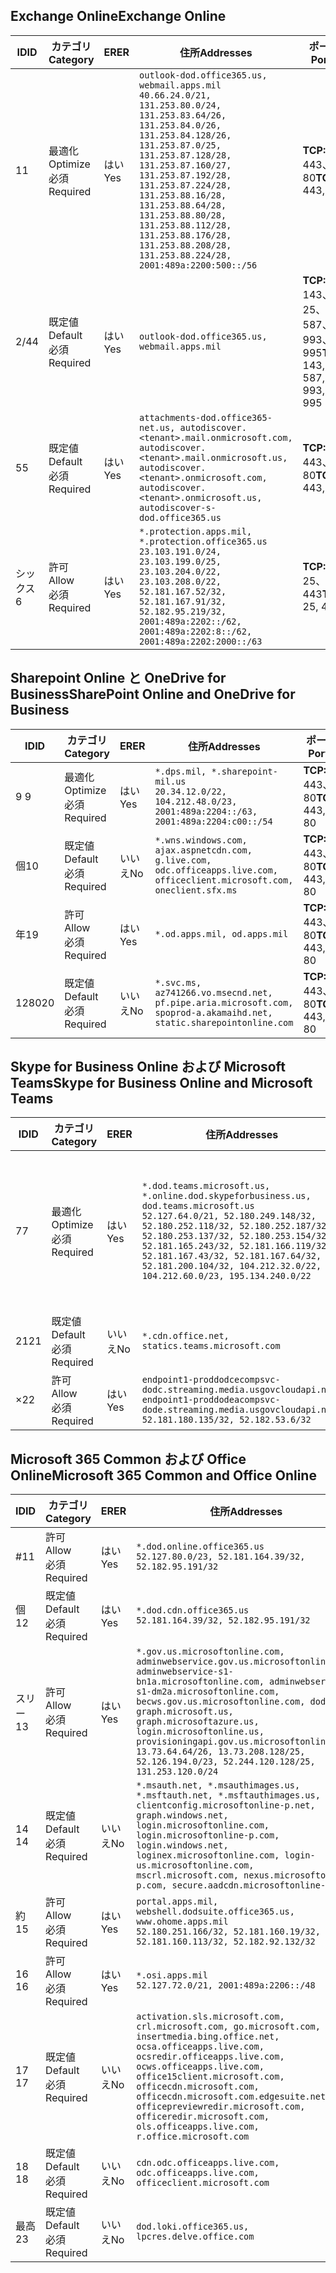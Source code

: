 <!--THIS FILE IS AUTOMATICALLY GENERATED. MANUAL CHANGES WILL BE OVERWRITTEN.-->
<!--Please contact the Office 365 Endpoints team with any questions.-->
<!--USGovDoD endpoints version 2019112700-->
<!--File generated 2019-11-27 11:00:08.0914-->

## <a name="exchange-online"></a><span data-ttu-id="c8e86-101">Exchange Online</span><span class="sxs-lookup"><span data-stu-id="c8e86-101">Exchange Online</span></span>

<span data-ttu-id="c8e86-102">ID</span><span class="sxs-lookup"><span data-stu-id="c8e86-102">ID</span></span> | <span data-ttu-id="c8e86-103">カテゴリ</span><span class="sxs-lookup"><span data-stu-id="c8e86-103">Category</span></span> | <span data-ttu-id="c8e86-104">ER</span><span class="sxs-lookup"><span data-stu-id="c8e86-104">ER</span></span> | <span data-ttu-id="c8e86-105">住所</span><span class="sxs-lookup"><span data-stu-id="c8e86-105">Addresses</span></span> | <span data-ttu-id="c8e86-106">ポート</span><span class="sxs-lookup"><span data-stu-id="c8e86-106">Ports</span></span>
-- | -------------------- | --- | ---------------------------------------------------------------------------------------------------------------------------------------------------------------------------------------------------------------------------------------------------------------------------------------------------------------------------------------------------------------------------------------------- | -------------------------------
<span data-ttu-id="c8e86-107">1</span><span class="sxs-lookup"><span data-stu-id="c8e86-107">1</span></span> | <span data-ttu-id="c8e86-108">最適化</span><span class="sxs-lookup"><span data-stu-id="c8e86-108">Optimize</span></span><BR><span data-ttu-id="c8e86-109">必須</span><span class="sxs-lookup"><span data-stu-id="c8e86-109">Required</span></span> | <span data-ttu-id="c8e86-110">はい</span><span class="sxs-lookup"><span data-stu-id="c8e86-110">Yes</span></span> | `outlook-dod.office365.us, webmail.apps.mil`<BR>`40.66.24.0/21, 131.253.80.0/24, 131.253.83.64/26, 131.253.84.0/26, 131.253.84.128/26, 131.253.87.0/25, 131.253.87.128/28, 131.253.87.160/27, 131.253.87.192/28, 131.253.87.224/28, 131.253.88.16/28, 131.253.88.64/28, 131.253.88.80/28, 131.253.88.112/28, 131.253.88.176/28, 131.253.88.208/28, 131.253.88.224/28, 2001:489a:2200:500::/56` | <span data-ttu-id="c8e86-111">**TCP:** 443、80</span><span class="sxs-lookup"><span data-stu-id="c8e86-111">**TCP:** 443, 80</span></span>
<span data-ttu-id="c8e86-112">2/4</span><span class="sxs-lookup"><span data-stu-id="c8e86-112">4</span></span> | <span data-ttu-id="c8e86-113">既定値</span><span class="sxs-lookup"><span data-stu-id="c8e86-113">Default</span></span><BR><span data-ttu-id="c8e86-114">必須</span><span class="sxs-lookup"><span data-stu-id="c8e86-114">Required</span></span> | <span data-ttu-id="c8e86-115">はい</span><span class="sxs-lookup"><span data-stu-id="c8e86-115">Yes</span></span> | `outlook-dod.office365.us, webmail.apps.mil` | <span data-ttu-id="c8e86-116">**TCP:** 143、25、587、993、995</span><span class="sxs-lookup"><span data-stu-id="c8e86-116">**TCP:** 143, 25, 587, 993, 995</span></span>
<span data-ttu-id="c8e86-117">5</span><span class="sxs-lookup"><span data-stu-id="c8e86-117">5</span></span> | <span data-ttu-id="c8e86-118">既定値</span><span class="sxs-lookup"><span data-stu-id="c8e86-118">Default</span></span><BR><span data-ttu-id="c8e86-119">必須</span><span class="sxs-lookup"><span data-stu-id="c8e86-119">Required</span></span> | <span data-ttu-id="c8e86-120">はい</span><span class="sxs-lookup"><span data-stu-id="c8e86-120">Yes</span></span> | `attachments-dod.office365-net.us, autodiscover.<tenant>.mail.onmicrosoft.com, autodiscover.<tenant>.mail.onmicrosoft.us, autodiscover.<tenant>.onmicrosoft.com, autodiscover.<tenant>.onmicrosoft.us, autodiscover-s-dod.office365.us` | <span data-ttu-id="c8e86-121">**TCP:** 443、80</span><span class="sxs-lookup"><span data-stu-id="c8e86-121">**TCP:** 443, 80</span></span>
<span data-ttu-id="c8e86-122">シックス</span><span class="sxs-lookup"><span data-stu-id="c8e86-122">6</span></span> | <span data-ttu-id="c8e86-123">許可</span><span class="sxs-lookup"><span data-stu-id="c8e86-123">Allow</span></span><BR><span data-ttu-id="c8e86-124">必須</span><span class="sxs-lookup"><span data-stu-id="c8e86-124">Required</span></span> | <span data-ttu-id="c8e86-125">はい</span><span class="sxs-lookup"><span data-stu-id="c8e86-125">Yes</span></span> | `*.protection.apps.mil, *.protection.office365.us`<BR>`23.103.191.0/24, 23.103.199.0/25, 23.103.204.0/22, 23.103.208.0/22, 52.181.167.52/32, 52.181.167.91/32, 52.182.95.219/32, 2001:489a:2202::/62, 2001:489a:2202:8::/62, 2001:489a:2202:2000::/63` | <span data-ttu-id="c8e86-126">**TCP:** 25、443</span><span class="sxs-lookup"><span data-stu-id="c8e86-126">**TCP:** 25, 443</span></span>

## <a name="sharepoint-online-and-onedrive-for-business"></a><span data-ttu-id="c8e86-127">Sharepoint Online と OneDrive for Business</span><span class="sxs-lookup"><span data-stu-id="c8e86-127">SharePoint Online and OneDrive for Business</span></span>

<span data-ttu-id="c8e86-128">ID</span><span class="sxs-lookup"><span data-stu-id="c8e86-128">ID</span></span> | <span data-ttu-id="c8e86-129">カテゴリ</span><span class="sxs-lookup"><span data-stu-id="c8e86-129">Category</span></span> | <span data-ttu-id="c8e86-130">ER</span><span class="sxs-lookup"><span data-stu-id="c8e86-130">ER</span></span> | <span data-ttu-id="c8e86-131">住所</span><span class="sxs-lookup"><span data-stu-id="c8e86-131">Addresses</span></span> | <span data-ttu-id="c8e86-132">ポート</span><span class="sxs-lookup"><span data-stu-id="c8e86-132">Ports</span></span>
-- | -------------------- | --- | -------------------------------------------------------------------------------------------------------------------------- | ----------------
<span data-ttu-id="c8e86-133">9 </span><span class="sxs-lookup"><span data-stu-id="c8e86-133">9</span></span> | <span data-ttu-id="c8e86-134">最適化</span><span class="sxs-lookup"><span data-stu-id="c8e86-134">Optimize</span></span><BR><span data-ttu-id="c8e86-135">必須</span><span class="sxs-lookup"><span data-stu-id="c8e86-135">Required</span></span> | <span data-ttu-id="c8e86-136">はい</span><span class="sxs-lookup"><span data-stu-id="c8e86-136">Yes</span></span> | `*.dps.mil, *.sharepoint-mil.us`<BR>`20.34.12.0/22, 104.212.48.0/23, 2001:489a:2204::/63, 2001:489a:2204:c00::/54` | <span data-ttu-id="c8e86-137">**TCP:** 443、80</span><span class="sxs-lookup"><span data-stu-id="c8e86-137">**TCP:** 443, 80</span></span>
<span data-ttu-id="c8e86-138">個</span><span class="sxs-lookup"><span data-stu-id="c8e86-138">10</span></span> | <span data-ttu-id="c8e86-139">既定値</span><span class="sxs-lookup"><span data-stu-id="c8e86-139">Default</span></span><BR><span data-ttu-id="c8e86-140">必須</span><span class="sxs-lookup"><span data-stu-id="c8e86-140">Required</span></span> | <span data-ttu-id="c8e86-141">いいえ</span><span class="sxs-lookup"><span data-stu-id="c8e86-141">No</span></span> | `*.wns.windows.com, ajax.aspnetcdn.com, g.live.com, odc.officeapps.live.com, officeclient.microsoft.com, oneclient.sfx.ms` | <span data-ttu-id="c8e86-142">**TCP:** 443、80</span><span class="sxs-lookup"><span data-stu-id="c8e86-142">**TCP:** 443, 80</span></span>
<span data-ttu-id="c8e86-143">年</span><span class="sxs-lookup"><span data-stu-id="c8e86-143">19</span></span> | <span data-ttu-id="c8e86-144">許可</span><span class="sxs-lookup"><span data-stu-id="c8e86-144">Allow</span></span><BR><span data-ttu-id="c8e86-145">必須</span><span class="sxs-lookup"><span data-stu-id="c8e86-145">Required</span></span> | <span data-ttu-id="c8e86-146">はい</span><span class="sxs-lookup"><span data-stu-id="c8e86-146">Yes</span></span> | `*.od.apps.mil, od.apps.mil` | <span data-ttu-id="c8e86-147">**TCP:** 443、80</span><span class="sxs-lookup"><span data-stu-id="c8e86-147">**TCP:** 443, 80</span></span>
<span data-ttu-id="c8e86-148">1280</span><span class="sxs-lookup"><span data-stu-id="c8e86-148">20</span></span> | <span data-ttu-id="c8e86-149">既定値</span><span class="sxs-lookup"><span data-stu-id="c8e86-149">Default</span></span><BR><span data-ttu-id="c8e86-150">必須</span><span class="sxs-lookup"><span data-stu-id="c8e86-150">Required</span></span> | <span data-ttu-id="c8e86-151">いいえ</span><span class="sxs-lookup"><span data-stu-id="c8e86-151">No</span></span> | `*.svc.ms, az741266.vo.msecnd.net, pf.pipe.aria.microsoft.com, spoprod-a.akamaihd.net, static.sharepointonline.com` | <span data-ttu-id="c8e86-152">**TCP:** 443、80</span><span class="sxs-lookup"><span data-stu-id="c8e86-152">**TCP:** 443, 80</span></span>

## <a name="skype-for-business-online-and-microsoft-teams"></a><span data-ttu-id="c8e86-153">Skype for Business Online および Microsoft Teams</span><span class="sxs-lookup"><span data-stu-id="c8e86-153">Skype for Business Online and Microsoft Teams</span></span>

<span data-ttu-id="c8e86-154">ID</span><span class="sxs-lookup"><span data-stu-id="c8e86-154">ID</span></span> | <span data-ttu-id="c8e86-155">カテゴリ</span><span class="sxs-lookup"><span data-stu-id="c8e86-155">Category</span></span> | <span data-ttu-id="c8e86-156">ER</span><span class="sxs-lookup"><span data-stu-id="c8e86-156">ER</span></span> | <span data-ttu-id="c8e86-157">住所</span><span class="sxs-lookup"><span data-stu-id="c8e86-157">Addresses</span></span> | <span data-ttu-id="c8e86-158">ポート</span><span class="sxs-lookup"><span data-stu-id="c8e86-158">Ports</span></span>
-- | -------------------- | --- | -------------------------------------------------------------------------------------------------------------------------------------------------------------------------------------------------------------------------------------------------------------------------------------------------------------------------------------------------------- | -----------------------------------------------
<span data-ttu-id="c8e86-159">7</span><span class="sxs-lookup"><span data-stu-id="c8e86-159">7</span></span> | <span data-ttu-id="c8e86-160">最適化</span><span class="sxs-lookup"><span data-stu-id="c8e86-160">Optimize</span></span><BR><span data-ttu-id="c8e86-161">必須</span><span class="sxs-lookup"><span data-stu-id="c8e86-161">Required</span></span> | <span data-ttu-id="c8e86-162">はい</span><span class="sxs-lookup"><span data-stu-id="c8e86-162">Yes</span></span> | `*.dod.teams.microsoft.us, *.online.dod.skypeforbusiness.us, dod.teams.microsoft.us`<BR>`52.127.64.0/21, 52.180.249.148/32, 52.180.252.118/32, 52.180.252.187/32, 52.180.253.137/32, 52.180.253.154/32, 52.181.165.243/32, 52.181.166.119/32, 52.181.167.43/32, 52.181.167.64/32, 52.181.200.104/32, 104.212.32.0/22, 104.212.60.0/23, 195.134.240.0/22` | <span data-ttu-id="c8e86-163">**TCP:** 443</span><span class="sxs-lookup"><span data-stu-id="c8e86-163">**TCP:** 443</span></span><BR><span data-ttu-id="c8e86-164">**UDP:** 3478、3479、3480、3481</span><span class="sxs-lookup"><span data-stu-id="c8e86-164">**UDP:** 3478, 3479, 3480, 3481</span></span>
<span data-ttu-id="c8e86-165"> 21</span><span class="sxs-lookup"><span data-stu-id="c8e86-165">21</span></span> | <span data-ttu-id="c8e86-166">既定値</span><span class="sxs-lookup"><span data-stu-id="c8e86-166">Default</span></span><BR><span data-ttu-id="c8e86-167">必須</span><span class="sxs-lookup"><span data-stu-id="c8e86-167">Required</span></span> | <span data-ttu-id="c8e86-168">いいえ</span><span class="sxs-lookup"><span data-stu-id="c8e86-168">No</span></span> | `*.cdn.office.net, statics.teams.microsoft.com` | <span data-ttu-id="c8e86-169">**TCP:** 443</span><span class="sxs-lookup"><span data-stu-id="c8e86-169">**TCP:** 443</span></span>
<span data-ttu-id="c8e86-170">×</span><span class="sxs-lookup"><span data-stu-id="c8e86-170">22</span></span> | <span data-ttu-id="c8e86-171">許可</span><span class="sxs-lookup"><span data-stu-id="c8e86-171">Allow</span></span><BR><span data-ttu-id="c8e86-172">必須</span><span class="sxs-lookup"><span data-stu-id="c8e86-172">Required</span></span> | <span data-ttu-id="c8e86-173">はい</span><span class="sxs-lookup"><span data-stu-id="c8e86-173">Yes</span></span> | `endpoint1-proddodcecompsvc-dodc.streaming.media.usgovcloudapi.net, endpoint1-proddodeacompsvc-dode.streaming.media.usgovcloudapi.net`<BR>`52.181.180.135/32, 52.182.53.6/32` | <span data-ttu-id="c8e86-174">**TCP:** 443</span><span class="sxs-lookup"><span data-stu-id="c8e86-174">**TCP:** 443</span></span>

## <a name="microsoft-365-common-and-office-online"></a><span data-ttu-id="c8e86-175">Microsoft 365 Common および Office Online</span><span class="sxs-lookup"><span data-stu-id="c8e86-175">Microsoft 365 Common and Office Online</span></span>

<span data-ttu-id="c8e86-176">ID</span><span class="sxs-lookup"><span data-stu-id="c8e86-176">ID</span></span> | <span data-ttu-id="c8e86-177">カテゴリ</span><span class="sxs-lookup"><span data-stu-id="c8e86-177">Category</span></span> | <span data-ttu-id="c8e86-178">ER</span><span class="sxs-lookup"><span data-stu-id="c8e86-178">ER</span></span> | <span data-ttu-id="c8e86-179">住所</span><span class="sxs-lookup"><span data-stu-id="c8e86-179">Addresses</span></span> | <span data-ttu-id="c8e86-180">ポート</span><span class="sxs-lookup"><span data-stu-id="c8e86-180">Ports</span></span>
-- | ------------------- | --- | ------------------------------------------------------------------------------------------------------------------------------------------------------------------------------------------------------------------------------------------------------------------------------------------------------------------------------------------------------------------------------------------------------------------------- | ----------------
<span data-ttu-id="c8e86-181">#</span><span class="sxs-lookup"><span data-stu-id="c8e86-181">11</span></span> | <span data-ttu-id="c8e86-182">許可</span><span class="sxs-lookup"><span data-stu-id="c8e86-182">Allow</span></span><BR><span data-ttu-id="c8e86-183">必須</span><span class="sxs-lookup"><span data-stu-id="c8e86-183">Required</span></span> | <span data-ttu-id="c8e86-184">はい</span><span class="sxs-lookup"><span data-stu-id="c8e86-184">Yes</span></span> | `*.dod.online.office365.us`<BR>`52.127.80.0/23, 52.181.164.39/32, 52.182.95.191/32` | <span data-ttu-id="c8e86-185">**TCP:** 443</span><span class="sxs-lookup"><span data-stu-id="c8e86-185">**TCP:** 443</span></span>
<span data-ttu-id="c8e86-186">個</span><span class="sxs-lookup"><span data-stu-id="c8e86-186">12</span></span> | <span data-ttu-id="c8e86-187">既定値</span><span class="sxs-lookup"><span data-stu-id="c8e86-187">Default</span></span><BR><span data-ttu-id="c8e86-188">必須</span><span class="sxs-lookup"><span data-stu-id="c8e86-188">Required</span></span> | <span data-ttu-id="c8e86-189">はい</span><span class="sxs-lookup"><span data-stu-id="c8e86-189">Yes</span></span> | `*.dod.cdn.office365.us`<BR>`52.181.164.39/32, 52.182.95.191/32` | <span data-ttu-id="c8e86-190">**TCP:** 443</span><span class="sxs-lookup"><span data-stu-id="c8e86-190">**TCP:** 443</span></span>
<span data-ttu-id="c8e86-191">スリー</span><span class="sxs-lookup"><span data-stu-id="c8e86-191">13</span></span> | <span data-ttu-id="c8e86-192">許可</span><span class="sxs-lookup"><span data-stu-id="c8e86-192">Allow</span></span><BR><span data-ttu-id="c8e86-193">必須</span><span class="sxs-lookup"><span data-stu-id="c8e86-193">Required</span></span> | <span data-ttu-id="c8e86-194">はい</span><span class="sxs-lookup"><span data-stu-id="c8e86-194">Yes</span></span> | `*.gov.us.microsoftonline.com, adminwebservice.gov.us.microsoftonline.com, adminwebservice-s1-bn1a.microsoftonline.com, adminwebservice-s1-dm2a.microsoftonline.com, becws.gov.us.microsoftonline.com, dod-graph.microsoft.us, graph.microsoftazure.us, login.microsoftonline.us, provisioningapi.gov.us.microsoftonline.com`<BR>`13.73.64.64/26, 13.73.208.128/25, 52.126.194.0/23, 52.244.120.128/25, 131.253.120.0/24` | <span data-ttu-id="c8e86-195">**TCP:** 443</span><span class="sxs-lookup"><span data-stu-id="c8e86-195">**TCP:** 443</span></span>
<span data-ttu-id="c8e86-196">14 </span><span class="sxs-lookup"><span data-stu-id="c8e86-196">14</span></span> | <span data-ttu-id="c8e86-197">既定値</span><span class="sxs-lookup"><span data-stu-id="c8e86-197">Default</span></span><BR><span data-ttu-id="c8e86-198">必須</span><span class="sxs-lookup"><span data-stu-id="c8e86-198">Required</span></span> | <span data-ttu-id="c8e86-199">いいえ</span><span class="sxs-lookup"><span data-stu-id="c8e86-199">No</span></span> | `*.msauth.net, *.msauthimages.us, *.msftauth.net, *.msftauthimages.us, clientconfig.microsoftonline-p.net, graph.windows.net, login.microsoftonline.com, login.microsoftonline-p.com, login.windows.net, loginex.microsoftonline.com, login-us.microsoftonline.com, mscrl.microsoft.com, nexus.microsoftonline-p.com, secure.aadcdn.microsoftonline-p.com` | <span data-ttu-id="c8e86-200">**TCP:** 443</span><span class="sxs-lookup"><span data-stu-id="c8e86-200">**TCP:** 443</span></span>
<span data-ttu-id="c8e86-201">約</span><span class="sxs-lookup"><span data-stu-id="c8e86-201">15</span></span> | <span data-ttu-id="c8e86-202">許可</span><span class="sxs-lookup"><span data-stu-id="c8e86-202">Allow</span></span><BR><span data-ttu-id="c8e86-203">必須</span><span class="sxs-lookup"><span data-stu-id="c8e86-203">Required</span></span> | <span data-ttu-id="c8e86-204">はい</span><span class="sxs-lookup"><span data-stu-id="c8e86-204">Yes</span></span> | `portal.apps.mil, webshell.dodsuite.office365.us, www.ohome.apps.mil`<BR>`52.180.251.166/32, 52.181.160.19/32, 52.181.160.113/32, 52.182.92.132/32` | <span data-ttu-id="c8e86-205">**TCP:** 443</span><span class="sxs-lookup"><span data-stu-id="c8e86-205">**TCP:** 443</span></span>
<span data-ttu-id="c8e86-206">16 </span><span class="sxs-lookup"><span data-stu-id="c8e86-206">16</span></span> | <span data-ttu-id="c8e86-207">許可</span><span class="sxs-lookup"><span data-stu-id="c8e86-207">Allow</span></span><BR><span data-ttu-id="c8e86-208">必須</span><span class="sxs-lookup"><span data-stu-id="c8e86-208">Required</span></span> | <span data-ttu-id="c8e86-209">はい</span><span class="sxs-lookup"><span data-stu-id="c8e86-209">Yes</span></span> | `*.osi.apps.mil`<BR>`52.127.72.0/21, 2001:489a:2206::/48` | <span data-ttu-id="c8e86-210">**TCP:** 443</span><span class="sxs-lookup"><span data-stu-id="c8e86-210">**TCP:** 443</span></span>
<span data-ttu-id="c8e86-211">17 </span><span class="sxs-lookup"><span data-stu-id="c8e86-211">17</span></span> | <span data-ttu-id="c8e86-212">既定値</span><span class="sxs-lookup"><span data-stu-id="c8e86-212">Default</span></span><BR><span data-ttu-id="c8e86-213">必須</span><span class="sxs-lookup"><span data-stu-id="c8e86-213">Required</span></span> | <span data-ttu-id="c8e86-214">いいえ</span><span class="sxs-lookup"><span data-stu-id="c8e86-214">No</span></span> | `activation.sls.microsoft.com, crl.microsoft.com, go.microsoft.com, insertmedia.bing.office.net, ocsa.officeapps.live.com, ocsredir.officeapps.live.com, ocws.officeapps.live.com, office15client.microsoft.com, officecdn.microsoft.com, officecdn.microsoft.com.edgesuite.net, officepreviewredir.microsoft.com, officeredir.microsoft.com, ols.officeapps.live.com, r.office.microsoft.com` | <span data-ttu-id="c8e86-215">**TCP:** 443、80</span><span class="sxs-lookup"><span data-stu-id="c8e86-215">**TCP:** 443, 80</span></span>
<span data-ttu-id="c8e86-216">18 </span><span class="sxs-lookup"><span data-stu-id="c8e86-216">18</span></span> | <span data-ttu-id="c8e86-217">既定値</span><span class="sxs-lookup"><span data-stu-id="c8e86-217">Default</span></span><BR><span data-ttu-id="c8e86-218">必須</span><span class="sxs-lookup"><span data-stu-id="c8e86-218">Required</span></span> | <span data-ttu-id="c8e86-219">いいえ</span><span class="sxs-lookup"><span data-stu-id="c8e86-219">No</span></span> | `cdn.odc.officeapps.live.com, odc.officeapps.live.com, officeclient.microsoft.com` | <span data-ttu-id="c8e86-220">**TCP:** 443、80</span><span class="sxs-lookup"><span data-stu-id="c8e86-220">**TCP:** 443, 80</span></span>
<span data-ttu-id="c8e86-221">最高</span><span class="sxs-lookup"><span data-stu-id="c8e86-221">23</span></span> | <span data-ttu-id="c8e86-222">既定値</span><span class="sxs-lookup"><span data-stu-id="c8e86-222">Default</span></span><BR><span data-ttu-id="c8e86-223">必須</span><span class="sxs-lookup"><span data-stu-id="c8e86-223">Required</span></span> | <span data-ttu-id="c8e86-224">いいえ</span><span class="sxs-lookup"><span data-stu-id="c8e86-224">No</span></span> | `dod.loki.office365.us, lpcres.delve.office.com` | <span data-ttu-id="c8e86-225">**TCP:** 443</span><span class="sxs-lookup"><span data-stu-id="c8e86-225">**TCP:** 443</span></span>
